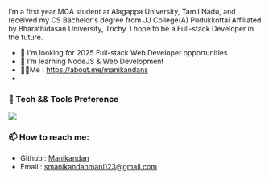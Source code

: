 I’m a first year MCA   student at Alagappa University, Tamil Nadu, and received my CS Bachelor's degree from JJ College(A) Pudukkottai Affiliated by Bharathidasan University, Trichy. I hope to be a Full-stack Developer in the future.

<ul>
 <li>🤔 I'm looking for 2025 Full-stack Web Developer opportunities</li>
 <li>🌱 I’m learning NodeJS & Web Development</li>
 <li>🤚🏻Me : <a href="https://about.me/manikandans">https://about.me/manikandans</a></li>
 <li></li>
 
</ul>


<h3>🔬 Tech && Tools Preference</h3> 
<img src="https://skillicons.dev/icons?i=html,css,js,java,py,c,cpp,nodejs,mysql,mongodb,react,git,,linux,github,windows" style="max-width: 100%;">
<h3>📫 How to reach me:</h3>
<ul>
 <li>Github : <a href="https://github.com/Manikandan0328">Manikandan</a></li>
 <li>Email  : <a href="mailto:smanikandanmani123@gmail.com">smanikandanmani123@gmail.com</a>  </li>
</ul>
 

<!---
Manikandan0328/Manikandan0328 is a ✨ special ✨ repository because its `README.md` (this file) appears on your GitHub profile.
You can click the Preview link to take a look at your changes.
--->
